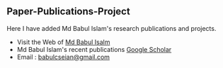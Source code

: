 ## Paper-Publications-Project

Here I have added Md Babul Islam's research publications and projects.
* Visit the Web of [Md Babul Isalm ](https://babulcseian.github.io/)
*  Md Babul Islam's recent publications [Google Scholar](https://scholar.google.com/citations?user=Zaf5EhQAAAAJ&hl=en&authuser=1)
* Email : babulcseian@gmail.com
